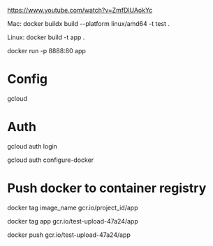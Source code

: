 https://www.youtube.com/watch?v=ZmfDlUAokYc

Mac: docker buildx build --platform linux/amd64 -t test .

Linux: docker build -t app .

docker run -p 8888:80 app

# Config

gcloud

# Auth

gcloud auth login

gcloud auth configure-docker

# Push docker to container registry

docker tag image_name gcr.io/project_id/app

docker tag app gcr.io/test-upload-47a24/app

docker push gcr.io/test-upload-47a24/app
